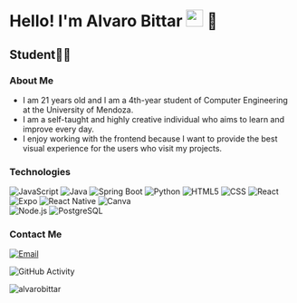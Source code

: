 <h1>Hello! I'm Alvaro Bittar <img src="https://raw.githubusercontent.com/iampavangandhi/iampavangandhi/master/gifs/Hi.gif" width="30px"> 🚀</h1>
<h2>Student👨‍🎓</h2>

### About Me
- I am 21 years old and I am a 4th-year student of Computer Engineering at the University of Mendoza.
- I am a self-taught and highly creative individual who aims to learn and improve every day.
- I enjoy working with the frontend because I want to provide the best visual experience for the users who visit my projects.


### Technologies
![JavaScript](https://img.shields.io/badge/-JavaScript-333333?style=flat&logo=javascript)
![Java](https://img.shields.io/badge/-Java-333333?style=flat&logo=java)
![Spring Boot](https://img.shields.io/badge/-Spring%20Boot-333333?style=flat&logo=springboot)
![Python](https://img.shields.io/badge/-Python-333333?style=flat&logo=python)
![HTML5](https://img.shields.io/badge/-HTML5-333333?style=flat&logo=HTML5)
![CSS](https://img.shields.io/badge/-CSS-333333?style=flat&logo=CSS3&logoColor=1572B6)
![React](https://img.shields.io/badge/-React-333333?style=flat&logo=react)
![Expo](https://img.shields.io/badge/-Expo-333333?style=flat&logo=expo)
![React Native](https://img.shields.io/badge/-React%20Native-333333?style=flat&logo=reactnative)
![Canva](https://img.shields.io/badge/-Canva-333333?style=flat&logo=canva)
<br/>
![Node.js](https://img.shields.io/badge/-Node.js-333333?style=flat&logo=node.js)
![PostgreSQL](https://img.shields.io/badge/-PostgreSQL-333333?style=flat&logo=postgresql)






### Contact Me
<a href="alvarobittar19950@gmail.com"><img alt="Email" src="https://img.shields.io/badge/Gmail-alvarobittar19950@gmail.com-blue?style=flat-square&logo=gmail"></a>  

![GitHub Activity](https://github-readme-stats.vercel.app/api?username=alvarobittar&show_icons=true)

<p align="left"> 
  <img src="https://komarev.com/ghpvc/?username=alvarobittar&label=Profile%20views&color=0e75b6&style=flat" alt="alvarobittar" /> 
</p>

